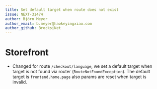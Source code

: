 ```yaml
---
title: Set default target when route does not exist
issue: NEXT-31474
author: Björn Meyer
author_email: b.meyer@haokeyingxiao.com
author_github: BrocksiNet
---
```

# Storefront
* Changed for route `/checkout/language`, we set a default target when target is not found via router (`RouteNotFoundException`). The default target is `frontend.home.page` also params are reset when target is invalid.
